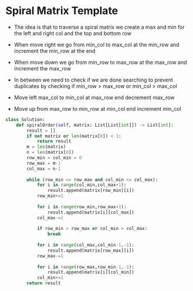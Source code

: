 # Spiral Matrix Template 

- The idea is that to traverse a spiral matrix we create a max and min for the left and right col 
and the top and bottom row 

- When move right we go from min_col to max_col at the min_row and increment the min_row at the end
- When move down we go from min_row to max_row at the max_row and increment the max_row 
- In between we need to check if we are done searching to prevent duplicates by checking if
min_row > max_row or min_col > max_col 
- Move left max_col to min_col at max_row end decrement max_row
- Move up from max_row to min_row at min_col end increment  min_col

```python
class Solution:
    def spiralOrder(self, matrix: List[List[int]]) -> List[int]:
        result = []
        if not matrix or len(matrix[0]) < 1: 
            return result
        m = len(matrix)
        n = len(matrix[0])
        row_min = col_min = 0
        row_max = m-1
        col_max = n-1
        
        while (row_min <= row_max and col_min <= col_max):
            for i in range(col_min,col_max+1):
                result.append(matrix[row_min][i])
            row_min+=1
            
            for i in range(row_min,row_max+1):
                result.append(matrix[i][col_max])
            col_max-=1
            
            if row_min > row_max or col_min > col_max:
                break
            
            for i in range(col_max,col_min-1,-1):
                result.append(matrix[row_max][i])
            row_max-=1
            
            for i in range(row_max,row_min-1,-1):
                result.append(matrix[i][col_min])
            col_min+=1
        return result

```
